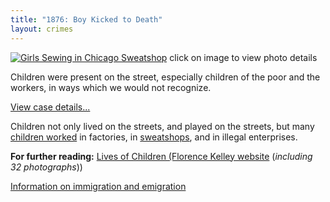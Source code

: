 ```yaml
---
title: "1876: Boy Kicked to Death"
layout: crimes
---
```


[![Girls Sewing in Chicago Sweatshop](/img/crimes/torchlight/47.jpg)](/historical/timeline/1903/47/)
click on image to view photo details

Children were present on the street, especially children of the poor and the workers, in ways which we would not recognize.

[View case details...](/database/70/)

Children not only lived on the streets, and played on the streets, but many [children worked](/docs_fk/homicide/HullHouse/HH.03.pdf) in factories, in [sweatshops](/img/timeline/1903/large/47.jpg), and in illegal enterprises.

**For further reading:**
   [Lives of Children (Florence Kelley website](http://florencekelley.northwestern.edu/historical/children/) (*including 32 photographs*))

   [Information on immigration and emigration](/docs_fk/homicide/jclc453-456.pdf)
